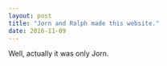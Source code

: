 ```yaml
---
layout: post
title: "Jorn and Ralph made this website."
date: 2016-11-09
---
```


Well, actually it was only Jorn.
